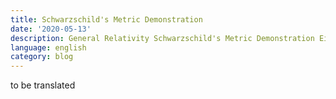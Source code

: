```yaml
---
title: Schwarzschild's Metric Demonstration
date: '2020-05-13'
description: General Relativity Schwarzschild's Metric Demonstration Einstein's field equations
language: english
category: blog
---
```


to be translated
